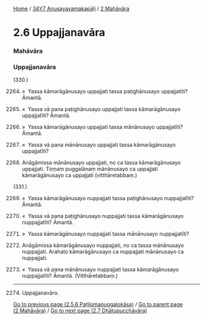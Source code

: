 
[Home](/) / [34Y7 Anusayayamakapāḷi](../../34Y7.md) / [2 Mahāvāra](../2.md)

# 2.6 Uppajjanavāra

### Mahāvāra

### Uppajjanavāra

(330.)

2264. »  Yassa kāmarāgānusayo uppajjati tassa paṭighānusayo uppajjatīti? Āmantā.

2265. «  Yassa vā pana paṭighānusayo uppajjati tassa kāmarāgānusayo uppajjatīti? Āmantā.

2266. »  Yassa kāmarāgānusayo uppajjati tassa mānānusayo uppajjatīti? Āmantā.

2267. «  Yassa vā pana mānānusayo uppajjati tassa kāmarāgānusayo uppajjatīti?

2268. Anāgāmissa mānānusayo uppajjati, no ca tassa kāmarāgānusayo uppajjati. Tiṇṇaṃ puggalānaṃ mānānusayo ca uppajjati kāmarāgānusayo ca uppajjati (vitthāretabbaṃ.)

(331.)

2269. »  Yassa kāmarāgānusayo nuppajjati tassa paṭighānusayo nuppajjatīti? Āmantā.

2270. «  Yassa vā pana paṭighānusayo nuppajjati tassa kāmarāgānusayo nuppajjatīti? Āmantā.

2271. »  Yassa kāmarāgānusayo nuppajjati tassa mānānusayo nuppajjatīti?

2272. Anāgāmissa kāmarāgānusayo nuppajjati, no ca tassa mānānusayo nuppajjati. Arahato kāmarāgānusayo ca nuppajjati mānānusayo ca nuppajjati.

2273. «  Yassa vā pana mānānusayo nuppajjati tassa kāmarāgānusayo nuppajjatīti? Āmantā. (Vitthāretabbaṃ.)

---

2274. Uppajjanavāro.



[Go to previous page (2.5.6 Paṭilomapuggalokāsa)](2.5/2.5.6.md) / [Go to parent page (2 Mahāvāra)](../2.md) / [Go to next page (2.7 Dhātupucchāvāra)](2.7.md)


